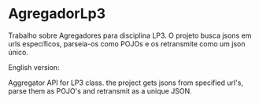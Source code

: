 # AgregadorLp3

Trabalho sobre Agregadores para disciplina LP3.
O projeto busca jsons em urls específicos, parseia-os como POJOs e os retransmite como um json único.

English version:

Aggregator API for LP3 class.
the project gets jsons from specified url's, parse them as POJO's and retransmit as a unique JSON.
